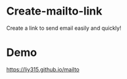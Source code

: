 # Create-mailto-link
Create a link to send email easily and quickly!

# Demo
https://liy315.github.io/mailto
